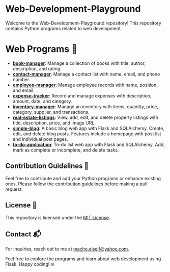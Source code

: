 # Web-Development-Playground

Welcome to the Web-Development-Playground repository! This repository contains Python programs related to web development.


# Web Programs 🚀

- [**book-manager**](book-manager/): Manage a collection of books with title, author, description, and rating.
- [**contact-manager**](contact-manager/): Manage a contact list with name, email, and phone number.
- [**employee-manager**](employee-manager/): Manage employee records with name, position, and email.
- [**expense-tracker**](expense-tracker/): Record and manage expenses with description, amount, date, and category.
- [**inventory-manager**](inventory-manager/): Manage an inventory with items, quantity, price, category, supplier, and transactions.
- [**real-estate-listings**](real-estate-listings/): View, add, edit, and delete property listings with title, description, price, and image URL.
- [**simple-blog**](simple-blog-site/): A basic blog web app with Flask and SQLAlchemy. Create, edit, and delete blog posts. Features include a homepage with post list and individual post pages.
- [**to-do-application**](to-do-app/): To-do list web app with Flask and SQLAlchemy. Add, mark as complete or incomplete, and delete tasks.


## Contribution Guidelines 🌟

Feel free to contribute and add your Python programs or enhance existing ones. Please follow the [contribution guidelines](CONTRIBUTING.md) before making a pull request.


## License 📝

This repository is licensed under the [MIT License](LICENSE).


## Contact 📬

For inquiries, reach out to me at macho.elseif@yahoo.com.

Feel free to explore the programs and learn about web development using Flask. Happy coding! 🌐